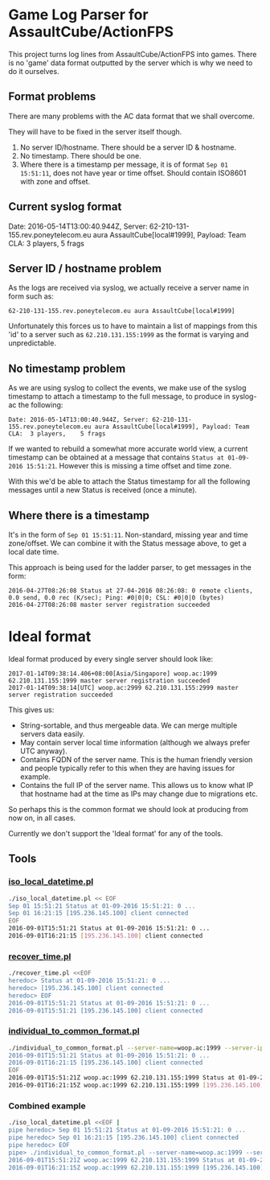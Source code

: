 # Game Log Parser for AssaultCube/ActionFPS

This project turns log lines from AssaultCube/ActionFPS into games.
There is no 'game' data format outputted by the server which is why we need to do it ourselves.

## Format problems

There are many problems with the AC data format that we shall overcome.

They will have to be fixed in the server itself though.


1. No server ID/hostname. There should be a server ID & hostname.
2. No timestamp. There should be one.
3. Where there is a timestamp per message, it is of format `Sep 01 15:51:11`, does not have year or time offset. Should contain ISO8601 with zone and offset.

## Current syslog format

Date: 2016-05-14T13:00:40.944Z, Server: 62-210-131-155.rev.poneytelecom.eu aura AssaultCube[local#1999], Payload: Team  CLA:  3 players,    5 frags

## Server ID / hostname problem

As the logs are received via syslog, we actually receive a server name in form such as:

```
62-210-131-155.rev.poneytelecom.eu aura AssaultCube[local#1999]
```

Unfortunately this forces us to have to maintain a list of mappings from this 'id' to a server such as `62.210.131.155:1999`
as the format is varying and unpredictable.
 
## No timestamp problem

As we are using syslog to collect the events, we make use of the syslog timestamp
 to attach a timestamp to the full message, to produce in syslog-ac the following:
```
Date: 2016-05-14T13:00:40.944Z, Server: 62-210-131-155.rev.poneytelecom.eu aura AssaultCube[local#1999], Payload: Team  CLA:  3 players,    5 frags
```

If we wanted to rebuild a somewhat more accurate world view, a current timestamp
can be obtained at a message that contains `Status at 01-09-2016 15:51:21`. 
However this is missing a time offset and time zone.

With this we'd be able to attach the Status timestamp for all the following messages
 until a new Status is received (once a minute).

## Where there is a timestamp

It's in the form of `Sep 01 15:51:11`. Non-standard, missing year and time zone/offset.
We can combine it with the Status message above, to get a local date time.

This approach is being used for the ladder parser, to get messages in the form:

```
2016-04-27T08:26:08 Status at 27-04-2016 08:26:08: 0 remote clients, 0.0 send, 0.0 rec (K/sec); Ping: #0|0|0; CSL: #0|0|0 (bytes)
2016-04-27T08:26:08 master server registration succeeded
```

# Ideal format

Ideal format produced by every single server should look like:

```
2017-01-14T09:38:14.406+08:00[Asia/Singapore] woop.ac:1999 62.210.131.155:1999 master server registration succeeded
2017-01-14T09:38:14[UTC] woop.ac:2999 62.210.131.155:2999 master server registration succeeded
```

This gives us:
* String-sortable, and thus mergeable data. We can merge multiple servers data easily.
* May contain server local time information (although we always prefer UTC anyway).
* Contains FQDN of the server name. This is the human friendly version and people typically refer to this
when they are having issues for example.
* Contains the full IP of the server name. This allows us to know what IP that hostname had at the time
as IPs may change due to migrations etc.

So perhaps this is the common format we should look at producing from now on, in all cases.

Currently we don't support the 'Ideal format' for any of the tools.


## Tools

### <a href="blob/master/iso_local_datetime.pl">iso_local_datetime.pl</a>

```bash
./iso_local_datetime.pl << EOF
Sep 01 15:51:21 Status at 01-09-2016 15:51:21: 0 ...
Sep 01 16:21:15 [195.236.145.100] client connected
EOF
2016-09-01T15:51:21 Status at 01-09-2016 15:51:21: 0 ...
2016-09-01T16:21:15 [195.236.145.100] client connected
```

### <a href="blob/master/recover_time.pl">recover_time.pl</a>

```bash
./recover_time.pl <<EOF
heredoc> Status at 01-09-2016 15:51:21: 0 ...
heredoc> [195.236.145.100] client connected
heredoc> EOF
2016-09-01T15:51:21 Status at 01-09-2016 15:51:21: 0 ...
2016-09-01T15:51:21 [195.236.145.100] client connected
```

### <a href="blob/master/individual_to_common_format.pl">individual_to_common_format.pl</a>

```bash
./individual_to_common_format.pl --server-name=woop.ac:1999 --server-ip=62.210.131.155:1999 <<EOF
2016-09-01T15:51:21 Status at 01-09-2016 15:51:21: 0 ...
2016-09-01T16:21:15 [195.236.145.100] client connected
EOF
2016-09-01T15:51:21Z woop.ac:1999 62.210.131.155:1999 Status at 01-09-2016 15:51:21: 0 ...
2016-09-01T16:21:15Z woop.ac:1999 62.210.131.155:1999 [195.236.145.100] client connected
```

### Combined example

```bash
./iso_local_datetime.pl <<EOF |
pipe heredoc> Sep 01 15:51:21 Status at 01-09-2016 15:51:21: 0 ...
pipe heredoc> Sep 01 16:21:15 [195.236.145.100] client connected
pipe heredoc> EOF
pipe> ./individual_to_common_format.pl --server-name=woop.ac:1999 --server-ip=62.210.131.155:1999
2016-09-01T15:51:21Z woop.ac:1999 62.210.131.155:1999 Status at 01-09-2016 15:51:21: 0 ...
2016-09-01T16:21:15Z woop.ac:1999 62.210.131.155:1999 [195.236.145.100] client connected
```
